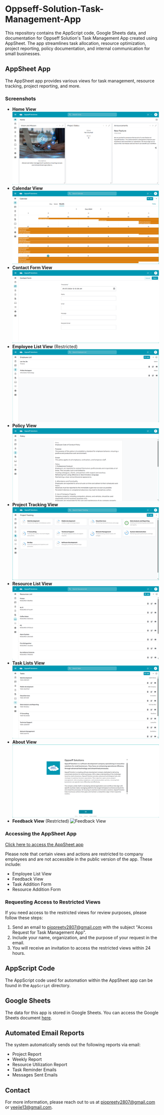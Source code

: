 # Oppseff-Solution-Task-Management-App
This repository contains the AppScript code, Google Sheets data, and documentation for Oppseff Solution's Task Management App created using AppSheet. The app streamlines task allocation, resource optimization, project reporting, policy documentation, and internal communication for small businesses.

## AppSheet App
The AppSheet app provides various views for task management, resource tracking, project reporting, and more.

### Screenshots
- **Home View**
  ![Home View](./Images/home_view.png)
- **Calendar View**
  ![Calendar View](./Images/calendar_view.png)
- **Contact Form View**
  ![Contact Form](./Images/contact_form.png)
- **Employee List View** (Restricted)
  ![Employee List](./Images/employee_list.png)
- **Policy View**
  ![Policy View](./Images/policy_view.png)
- **Project Tracking View**
  ![Project Tracking](./Images/project_tracking.png)
- **Resource List View**
  ![Resource List](./Images/resource_list.png)
- **Task Lists View**
  ![Task Lists](./Images/task_lists.png)
- **About View**
  ![About View](./Images/about_view.png)
- **Feedback View** (Restricted)
  ![Feedback View](./Images/feedback_view.png)

### Accessing the AppSheet App
[Click here to access the AppSheet app](https://www.appsheet.com/start/b4f3168b-b19c-405f-b693-df3fe4410ef0?platform=desktop#vss=H4sIAAAAAAAAA52PTW_CMAyG_4vPAfWD8ZErTAKhcRiIwwgHQ1ytom2qJgxQlf8-Z4DYcexmv34fv3YLXzmdlg73B5Cb9tHN6QISWgWrS00KpIKxqVxjCgVCwQLLqzg1ofDgt-LOOrIg27-j8v-pAnJNlcuznJqwJ1DM3xgeB4KF4AcvoDw63BX0c2Tw34y_XQLejXHcabSfO4ONZmmCDhkqa9aTKOl1okEnGa7iRKYjGY-6_ShOo5f0A7znlMzsj5b0mp968hk7q17PNVb6zWi-KMPCkv8GnAv7MaMBAAA=&view=Home&appName=TaskManagement-968136651-24-07-02)

Please note that certain views and actions are restricted to company employees and are not accessible in the public version of the app. These include:
- Employee List View
- Feedback View
- Task Addition Form
- Resource Addition Form

### Requesting Access to Restricted Views
If you need access to the restricted views for review purposes, please follow these steps:
1. Send an email to piopreety2807@gmail.com with the subject "Access Request for Task Management App".
2. Include your name, organization, and the purpose of your request in the email.
3. You will receive an invitation to access the restricted views within 24 hours.

## AppScript Code
The AppScript code used for automation within the AppSheet app can be found in the `AppScript` directory.

## Google Sheets
The data for this app is stored in Google Sheets. You can access the Google Sheets document [here](https://docs.google.com/spreadsheets/d/1HJCeNhhy0yVNIV4AZdlL8dA5L5X9goY5sI3GDuslvx8/edit?usp=sharing).

## Automated Email Reports
The system automatically sends out the following reports via email:
- Project Report
- Weekly Report
- Resource Utilization Report
- Task Reminder Emails
- Messages Sent Emails

## Contact
For more information, please reach out to us at piopreety2807@gmail.com or yeejie13@gmail.com.
